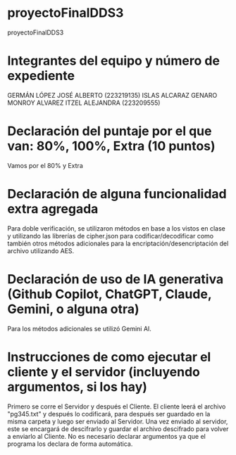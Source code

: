 # proyectoFinalDDS3
proyectoFinalDDS3

# Integrantes del equipo y número de expediente
GERMÁN LÓPEZ JOSÉ ALBERTO (223219135)
ISLAS ALCARAZ GENARO
MONROY ALVAREZ ITZEL ALEJANDRA (223209555)

# Declaración del puntaje por el que van: 80%, 100%, Extra (10 puntos)
Vamos por el 80% y Extra 

# Declaración de alguna funcionalidad extra agregada
Para doble verificación, se utilizaron métodos en base a los vistos en clase y utilizando las librerías de cipher.json para codificar/decodificar como también otros métodos adicionales para la encriptación/desencriptación del archivo utilizando AES.

# Declaración de uso de IA generativa (Github Copilot, ChatGPT, Claude, Gemini, o alguna otra)
Para los métodos adicionales se utilizó Gemini AI.

# Instrucciones de como ejecutar el cliente y el servidor (incluyendo argumentos, si los hay)
Primero se corre el Servidor y después el Cliente.
El cliente leerá el archivo "pg345.txt" y después lo codificará, para después ser guardado en la misma carpeta y luego ser enviado al Servidor.
Una vez enviado al servidor, este se encargará de descifrarlo y guardar el archivo descifrado para volver a enviarlo al Cliente.
No es necesario declarar argumentos ya que el programa los declara de forma automática.
